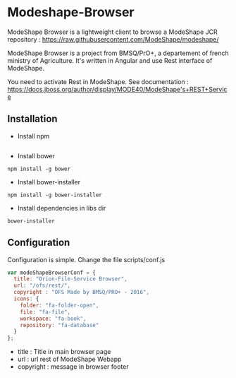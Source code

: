 # Modeshape-Browser
ModeShape Browser is a lightweight client to browse a ModeShape JCR repository : https://raw.githubusercontent.com/ModeShape/modeshape/

ModeShape Browser is a project from BMSQ/PrO+, a departement of french ministry of Agriculture. It's written in Angular and use Rest interface of ModeShape.

You need to activate Rest in ModeShape. See documentation : https://docs.jboss.org/author/display/MODE40/ModeShape's+REST+Service

## Installation
* Install npm
```

```
* Install bower
```
npm install -g bower 
```
* Install bower-installer
```
npm install -g bower-installer
```
* Install dependencies in libs dir
```
bower-installer
```


## Configuration
Configuration is simple. Change the file scripts/conf.js

```javascript
var modeShapeBrowserConf = {
  title: "Orion-File-Service Browser",
  url: "/ofs/rest/",
  copyright : "OFS Made by BMSQ/PRO+ - 2016",
  icons: {
    folder: "fa-folder-open",
    file: "fa-file",
    workspace: "fa-book",
    repository: "fa-database"
  }
};
```

* title : Title in main browser page
* url : url rest of ModeShape Webapp
* copyright : message in browser footer

